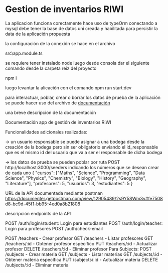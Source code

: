 
# Gestion de inventarios RIWI

La aplicacion funciona corectamente hace uso de typeOrm conectando a mysql debe tener la base de datos uni creada y habilitada para persistir la data de la aplicación propuesta

la configuración de la conexión se hace en el archivo

src\app.module.ts

se requiere tener instalado node luego desde consola dar el siguiente comando desde la carpeta reiz del proyecto

npm i

luego levantar la alicación con el comando
npm run start:dev

para interactuar, poblar, crear o borrar los datos de prueba de la aplicación se puede hacer uso del archivo de 
[documentación ](https://drive.google.com/file/d/1c-qE59XwDsXviS6NodWtff_yWHO67p_O/view?usp=sharing)

una breve descripcion de la documentación

Documentación app de gestión de inventarios RIWI

Funcionalidades adicionales realizadas: 

-> un usuario responsable se puede asignar a una bodega
desde la creación de la bodega pero sin ser obligatorio enviando el id_responsable que es el mismo id del usuario que va a ser el responsable de dicha bodega

-> los datos de prueba se pueden poblar por ruta POST http://localhost:3000/seeders
indicando los números que se desean crear de cada uno
{
    "cursos": ["Maths", "Science", "Programming", "Data Science", "Physics", "Chemistry", "Biology", "History", "Geography", "Literature"],
    "profesores": 5,
    "usuarios": 3,
    "estudiantes": 5
}



URL de la API documentada mediante postman
 https://documenter.getpostman.com/view/12905489/2s9Y5SWm3v#fe7508d8-bc9d-45f1-bb95-4ed0a8b21808


descripción endpoints de la API

POST /auth/login/student: Login para estudiantes
POST /auth/login/teacher: Login para profesores
POST /auth/check-email


POST /teachers - Crear profesor
GET /teachers - Listar profesores
GET /teachers/:id - Obtener profesor específico
PUT /teachers/:id - Actualizar profesor
DELETE /teachers/:id - Eliminar profesor
Para Subjects:
POST /subjects - Crear materia
GET /subjects - Listar materias
GET /subjects/:id - Obtener materia específica
PUT /subjects/:id - Actualizar materia
DELETE /subjects/:id - Eliminar materia

